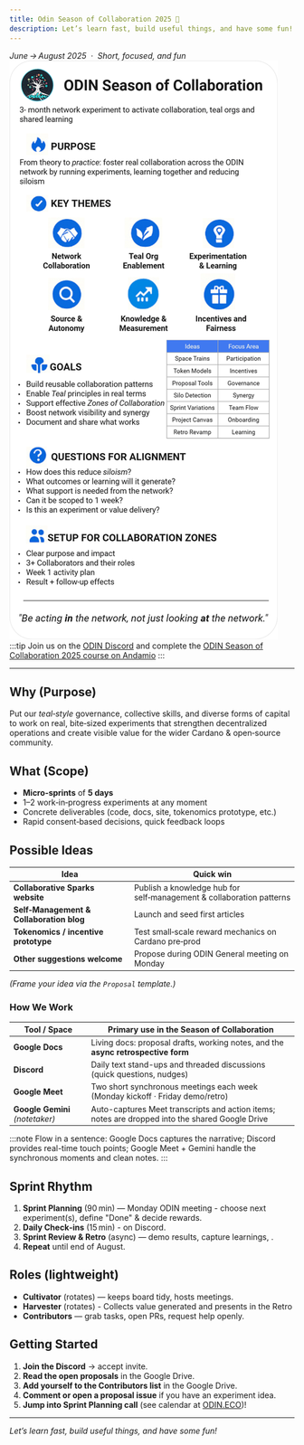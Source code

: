 ```yaml
---
title: Odin Season of Collaboration 2025 🚀
description: Let’s learn fast, build useful things, and have some fun!
---
```

*June → August 2025  ·  Short, focused, and fun*
![alt text](../../../assets/ODIN-SoC-infographic.png)
:::tip
Join us on the [ODIN Discord](https://discord.gg/8qXvqH9vG4) and complete the [ODIN Season of Collaboration 2025 course on Andamio](https://app.andamio.io/course/4c9db78cd0c827569a9660ecd9fd0f8687ca3f762a97ec685519548c/101/lesson/1)
:::

---
## Why (Purpose)
Put our *teal‑style* governance, collective skills, and diverse forms of capital to work on real, bite‑sized experiments that strengthen decentralized operations and create visible value for the wider Cardano & open‑source community.

## What (Scope)
- **Micro‑sprints** of **5 days**  
- 1–2 work‑in‑progress experiments at any moment  
- Concrete deliverables (code, docs, site, tokenomics prototype, etc.)  
- Rapid consent‑based decisions, quick feedback loops

## Possible Ideas
| Idea                                     | Quick win                                                            |
| ---------------------------------------- | -------------------------------------------------------------------- |
| **Collaborative Sparks website**         | Publish a knowledge hub for self‑management & collaboration patterns |
| **Self‑Management & Collaboration blog** | Launch and seed first articles                                       |
| **Tokenomics / incentive prototype**     | Test small‑scale reward mechanics on Cardano pre‑prod                |
| **Other suggestions welcome**            | Propose during ODIN General meeting on Monday                                       |

*(Frame your idea via the `Proposal` template.)*

### How We Work

| Tool / Space                    | Primary use in the Season of Collaboration                                                      |
| ------------------------------- | ----------------------------------------------------------------------------------------------- |
| **Google Docs**                 | Living docs: proposal drafts, working notes, and the **async retrospective form**               |
| **Discord**                     | Daily text stand-ups and threaded discussions (quick questions, nudges)                         |
| **Google Meet**                 | Two short synchronous meetings each week (Monday kickoff · Friday demo/retro)                   |
| **Google Gemini** _(notetaker)_ | Auto-captures Meet transcripts and action items; notes are dropped into the shared Google Drive |



:::note
Flow in a sentence: Google Docs captures the narrative; Discord provides real-time touch points; Google Meet + Gemini handle the synchronous moments and clean notes.
:::
## Sprint Rhythm

1. **Sprint Planning** (90 min) — Monday ODIN meeting -  choose next experiment(s), define "Done" & decide rewards.  
2. **Daily Check‑ins** (15 min) - on Discord.  
3. **Sprint Review & Retro** (async) — demo results, capture learnings, .  
4. **Repeat** until end of August.

## Roles (lightweight)

- **Cultivator** (rotates) — keeps board tidy, hosts meetings.
- **Harvester** (rotates)  - Collects value generated and presents in the Retro
- **Contributors** — grab tasks, open PRs, request help openly.  


## Getting Started

1. **Join the Discord** → accept invite.  
2. **Read the open proposals** in the Google Drive.  
3. **Add yourself to the Contributors list** in the Google Drive.  
4. **Comment or open a proposal issue** if you have an experiment idea.  
5. **Jump into Sprint Planning call** (see calendar at [ODIN.ECO](https://odin.eco))!


---

*Let’s learn fast, build useful things, and have some fun!* 